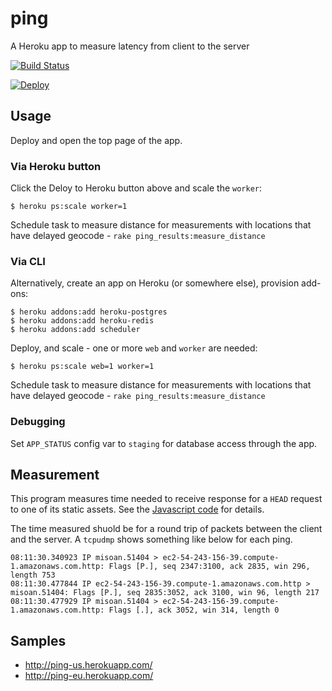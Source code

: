# ping

A Heroku app to measure latency from client to the server

[![Build Status](https://travis-ci.org/zunda/ping.svg?branch=master)](https://travis-ci.org/zunda/ping)

[![Deploy](https://www.herokucdn.com/deploy/button.png)](https://heroku.com/deploy)

## Usage
Deploy and open the top page of the app.

### Via Heroku button
Click the Deloy to Heroku button above and scale the `worker`:

```
$ heroku ps:scale worker=1
```

Schedule task to measure distance for measurements with locations that have
delayed geocode - `rake ping_results:measure_distance`

### Via CLI
Alternatively, create an app on Heroku (or somewhere else), provision add-ons:

```
$ heroku addons:add heroku-postgres
$ heroku addons:add heroku-redis
$ heroku addons:add scheduler
```

Deploy, and scale - one or more `web` and `worker` are needed:

```
$ heroku ps:scale web=1 worker=1
```

Schedule task to measure distance for measurements with locations that have
delayed geocode - `rake ping_results:measure_distance`

### Debugging
Set `APP_STATUS` config var to `staging` for database access through the app.

## Measurement
This program measures time needed to receive response for a `HEAD` request
to one of its static assets.
See the [Javascript code](app/assets/javascripts/ping.js) for details.

The time measured shuold be for  a round trip of packets between
the client and the server.
A `tcpudmp` shows something like below for each ping.

```
08:11:30.340923 IP misoan.51404 > ec2-54-243-156-39.compute-1.amazonaws.com.http: Flags [P.], seq 2347:3100, ack 2835, win 296, length 753
08:11:30.477844 IP ec2-54-243-156-39.compute-1.amazonaws.com.http > misoan.51404: Flags [P.], seq 2835:3052, ack 3100, win 96, length 217
08:11:30.477929 IP misoan.51404 > ec2-54-243-156-39.compute-1.amazonaws.com.http: Flags [.], ack 3052, win 314, length 0
```

## Samples
- http://ping-us.herokuapp.com/
- http://ping-eu.herokuapp.com/
